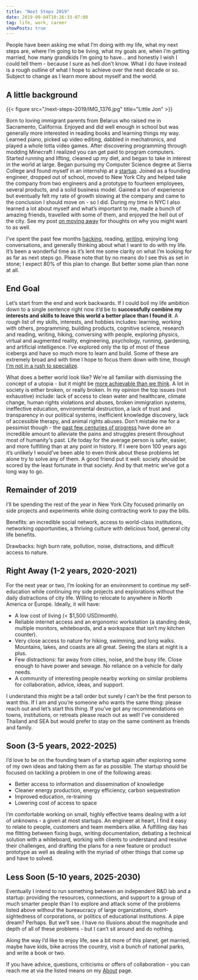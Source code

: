 ```yaml
---
title: "Next Steps 2019"
date: 2019-09-04T10:26:33-07:00
tag: life, work, career
showPosts: true
---
```


People have been asking me what I’m doing with my life, what my next steps are, where I’m going to be living, what my goals are, when I’m getting married, how many grandkids I’m going to have… and honestly I wish I could tell them - because I sure as hell don’t know. What I do have instead is a rough outline of what I hope to achieve over the next decade or so. Subject to change as I learn more about myself and the world.

## A little background

{{< figure src="/next-steps-2019/IMG_1376.jpg" title="Little Jon" >}}

Born to loving immigrant parents from Belarus who raised me in Sacramento, California. Enjoyed and did well enough in school but was generally more interested in reading books and learning things my way. Learned piano, picked up video editing, dabbled in mechatronics, and played a whole lotta video games. After discovering programming through modding Minecraft I realized you can get paid to program computers. Started running and lifting, cleaned up my diet, and began to take in interest in the world at large. Began pursuing my Computer Science degree at Sierra College and found myself in an internship at a [startup](https://vigilant.cc/). Joined as a founding engineer, dropped out of school, moved to New York City and helped take the company from two engineers and a prototype to fourteen employees, several products, and a solid business model. Gained a ton of experience but eventually felt my rate of growth slowing at the company and came to the conclusion I should move on - so I did. During my time in NYC I also learned a lot about myself and what’s important to me, made a bunch of amazing friends, travelled with some of them, and enjoyed the hell out of the city. See my post [on moving away](/posts/on-moving-away/) for thoughts on why you might want to as well.

I’ve spent the past few months [hacking](https://greencart.app/), reading, [writing](/posts/journaling/), enjoying long conversations, and generally thinking about what I want to do with my life. It’s been a wonderful time as it’s lent me some clarity on what I’m looking for as far as next steps go. Please note that by no means do I see this as set in stone; I expect 80% of this plan to change. But better some plan than none at all. 

## End Goal

Let’s start from the end and work backwards. If I could boil my life ambition down to a single sentence right now it’d be to **successfully combine my interests and skills to leave this world a better place than I found it**. A rough list of my skills, interests, and hobbies includes: learning, working with others, programming, building products, cognitive science, research and reading, writing, hiking, conversing with people, exploring physics, virtual and augmented reality, engineering, psychology, running, gardening, and artificial intelligence. I’ve explored only the tip of most of these icebergs and have so much more to learn and build. Some of these are extremely broad and with time I hope to focus them down with time, though [I'm not in a rush to specialize](https://www.nytimes.com/2019/05/28/books/review/david-epstein-range.html).

What does a better world look like? We're all familiar with dismissing the concept of a utopia - but it might be [more achievable than we think](https://www.vox.com/policy-and-politics/2019/7/26/8909436/rutger-bregman-utopia-for-realists-ubi-open-borders). A lot in society is either broken, or really broken. In my opinion the top issues (not exhaustive) include: lack of access to clean water and healthcare, climate change, human rights violations and abuses, broken immigration systems, ineffective education, environmental destruction, a lack of trust and transparency in our political systems, inefficient knowledge discovery, lack of accessible therapy, and animal rights abuses. Don’t mistake me for a pessimist though - the [past few centuries of progress](https://rootsofprogress.org/enlightenment-now) have done an incredible amount to alleviate the pains and struggles present throughout most of humanity's past. Life today for the average person is safer, easier, and more fulfilling than at any point in history. If I were born 100 years ago it’s unlikely I would’ve been able to even think about these problems let alone try to solve any of them. A good friend put it well: society should be scored by the least fortunate in that society. And by that metric we’ve got a long way to go.

## Remainder of 2019

I’ll be spending the rest of the year in New York City focused primarily on side projects and experiments while doing contracting work to pay the bills. 

Benefits: an incredible social network, access to world-class institutions, networking opportunities, a thriving culture with delicious food, general city life benefits. 

Drawbacks: high burn rate, pollution, noise, distractions, and difficult access to nature.

## Right Away (1-2 years, 2020-2021)

For the next year or two, I’m looking for an environment to continue my self-education while continuing my side projects and explorations without the daily distractions of city life. Willing to relocate to anywhere in North America or Europe. Ideally, it will have:

- A low cost of living (< $1,500 USD/month).
- Reliable internet access and an ergonomic workstation (a standing desk, multiple monitors, whiteboards, and a workspace that isn’t my kitchen counter).
- Very close access to nature for hiking, swimming, and long walks. Mountains, lakes, and coasts are all great. Seeing the stars at night is a plus. 
- Few distractions: far away from cities, noise, and the busy life. Close enough to have power and sewage. No reliance on a vehicle for daily needs.
- A community of interesting people nearby working on similar problems for collaboration, advice, ideas, and support. 

I understand this might be a tall order but surely I can’t be the first person to want this. If I am and you’re someone who wants the same thing: please reach out and let’s start this thing. If you’ve got any recommendations on towns, institutions, or retreats please reach out as well! I've considered Thailand and SEA but would prefer to stay on the same continent as friends and family.

## Soon (3-5 years, 2022-2025)

I’d love to be on the founding team of a startup again after exploring some of my own ideas and taking them as far as possible. The startup should be focused on tackling a problem in one of the following areas: 

- Better access to information and dissemination of knowledge
- Cleaner energy production, energy efficiency, carbon sequestration 
- Improved education, re-training
- Lowering cost of access to space

I’m comfortable working on small, highly effective teams dealing with a lot of unknowns - a given at most startups. An engineer at heart, I find it easy to relate to people, customers and team members alike. A fulfilling day has me flitting between fixing bugs, writing documentation, debating a technical solution with a whiteboard, working with clients to understand and resolve their challenges, and drafting the plans for a new feature or product prototype as well as dealing with the myriad of other things that come up and have to solved.

## Less Soon (5-10 years, 2025-2030)

Eventually I intend to run something between an independent R&D lab and a startup: providing the resources, connections, and support to a group of much smarter people than I to explore and attack some of the problems listed above without the bureaucracy of large organizations, short-sightedness of corporations, or politics of educational institutions. A pipe dream? Perhaps. But we’ll see. I have no illusions about the magnitude and depth of all of these problems - but I can’t sit around and do nothing.

Along the way I’d like to enjoy life, see a bit more of this planet, get married, maybe have kids, bike across the country, visit a bunch of national parks, and write a book or two. 

If you have advice, questions, criticisms or offers of collaboration - you can reach me at via the listed means on my [About](/about) page. 